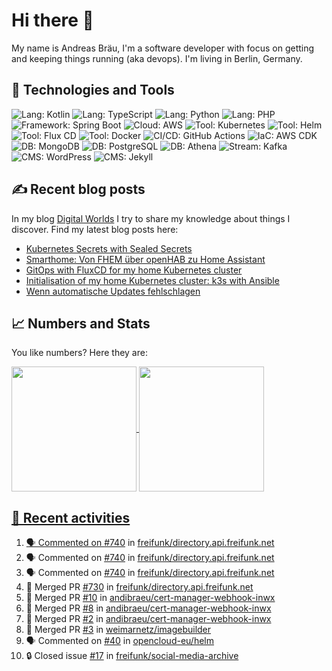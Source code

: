 # Hi there 👋

My name is Andreas Bräu, I'm a software developer with focus on getting and keeping things running (aka devops). I'm living in Berlin, Germany.

## 🧰 Technologies and Tools

![Lang: Kotlin](https://img.shields.io/badge/Lang-Kotlin-blue?style=flat&logo=Kotlin&logoColor=white)
![Lang: TypeScript](https://img.shields.io/badge/Lang-TypeScript-blue?style=flat&logo=TypeScript&logoColor=white)
![Lang: Python](https://img.shields.io/badge/Lang-Python-blue?style=flat&logo=Python&logoColor=white)
![Lang: PHP](https://img.shields.io/badge/Lang-PHP-blue?style=flat&logo=php&logoColor=white)
![Framework: Spring Boot](https://img.shields.io/badge/Framework-Spring%20Boot-blue?style=flat&logo=Spring-Boot&logoColor=white)
![Cloud: AWS](https://img.shields.io/badge/Cloud-AWS-blue?style=flat&logo=Amazon-AWS&logoColor=white)
![Tool: Kubernetes](https://img.shields.io/badge/Cloud-Kubernetes-blue?style=flat&logo=Kubernetes&logoColor=white)
![Tool: Helm](https://img.shields.io/badge/CI%2FCD-Helm-blue?style=flat&logo=Helm&logoColor=white)
![Tool: Flux CD](https://img.shields.io/badge/CI%2FCD-Flux%20CD-blue?style=flat&logo=Flux&logoColor=white)
![Tool: Docker](https://img.shields.io/badge/Tool-Docker-blue?style=flat&logo=Docker&logoColor=white)
![CI/CD: GitHub Actions](https://img.shields.io/badge/CI%2FCD-GitHub%20Actions-blue?style=flat&logo=GitHub%20Actions&logoColor=white)
![IaC: AWS CDK](https://img.shields.io/badge/IaC-AWS%20CDK-blue?style=flat&logo=Amazon-AWS&logoColor=white)
![DB: MongoDB](https://img.shields.io/badge/DB-MongoDB-blue?style=flat&logo=MongoDB&logoColor=white)
![DB: PostgreSQL](https://img.shields.io/badge/DB-PostgreSQL-blue?style=flat&logo=PostgreSQL&logoColor=white)
![DB: Athena](https://img.shields.io/badge/DB-Athena-blue?style=flat&logo=Amazon-AWS&logoColor=white)
![Stream: Kafka](https://img.shields.io/badge/Stream-Kafka-blue?style=flat&logo=Apache-Kafka&logoColor=white)
![CMS: WordPress](https://img.shields.io/badge/CMS-WordPress-blue?style=flat&logo=WordPress&logoColor=white)
![CMS: Jekyll](https://img.shields.io/badge/CMS-Jekyll-blue?style=flat&logo=Jekyll&logoColor=white)  


## ✍️ Recent blog posts

In my blog [Digital Worlds](https://blog.andi95.de) I try to share my knowledge about things I discover. Find my latest blog posts here:

<!-- BLOG-POST-LIST:START -->
- [Kubernetes Secrets with Sealed Secrets](https://blog.andi95.de/en/2025/03/kubernetes-secrets-with-sealed-secrets/?pk_campaign=feed&pk_kwd=kubernetes-secrets-with-sealed-secrets)
- [Smarthome: Von FHEM über openHAB zu Home Assistant](https://blog.andi95.de/2025/03/smarthome-von-fhem-ueber-openhab-zu-home-assistant/?pk_campaign=feed&pk_kwd=smarthome-von-fhem-ueber-openhab-zu-home-assistant)
- [GitOps with FluxCD for my home Kubernetes cluster](https://blog.andi95.de/en/2025/03/gitops-with-fluxcd-for-my-home-kubernetes-cluster/?pk_campaign=feed&pk_kwd=gitops-with-fluxcd-for-my-home-kubernetes-cluster)
- [Initialisation of my home Kubernetes cluster: k3s with Ansible](https://blog.andi95.de/en/2025/02/initialisation-of-my-home-kubernetes-cluster-k3s-with-ansible/?pk_campaign=feed&pk_kwd=initialisation-of-my-home-kubernetes-cluster-k3s-with-ansible)
- [Wenn automatische Updates fehlschlagen](https://blog.andi95.de/2025/02/wenn-automatische-updates-fehlschlagen/?pk_campaign=feed&pk_kwd=wenn-automatische-updates-fehlschlagen)
<!-- BLOG-POST-LIST:END -->

## 📈 Numbers and Stats

You like numbers? Here they are:

<a href="https://github.com/andibraeu">
  <img height=200 align="center" src="https://github-readme-stats.vercel.app/api?username=andibraeu&rank_icon=github&theme=transparent" />
</a>
<a href="https://github.com/andibraeu">
  <img height=200 align="center" src="https://github-readme-stats.vercel.app/api/top-langs?username=andibraeu&layout=compact&langs_count=8&card_width=320&theme=transparent" />
</8

<!--
**andibraeu/andibraeu** is a ✨ _special_ ✨ repository because its `README.md` (this file) appears on your GitHub profile.

Here are some ideas to get you started:

- 🔭 I’m currently working on ...
- 🌱 I’m currently learning ...
- 👯 I’m looking to collaborate on ...
- 🤔 I’m looking for help with ...
- 💬 Ask me about ...
- 📫 How to reach me: ...
- 😄 Pronouns: ...
- ⚡ Fun fact: ...
-->

## 👣 Recent activities

<!--START_SECTION:activity-->
1. 🗣 Commented on [#740](https://github.com/freifunk/directory.api.freifunk.net/pull/740#issuecomment-3234782245) in [freifunk/directory.api.freifunk.net](https://github.com/freifunk/directory.api.freifunk.net)
2. 🗣 Commented on [#740](https://github.com/freifunk/directory.api.freifunk.net/pull/740#issuecomment-3234782245) in [freifunk/directory.api.freifunk.net](https://github.com/freifunk/directory.api.freifunk.net)
3. 🗣 Commented on [#740](https://github.com/freifunk/directory.api.freifunk.net/pull/740#issuecomment-3219938343) in [freifunk/directory.api.freifunk.net](https://github.com/freifunk/directory.api.freifunk.net)
4. 🎉 Merged PR [#730](https://github.com/freifunk/directory.api.freifunk.net/pull/730) in [freifunk/directory.api.freifunk.net](https://github.com/freifunk/directory.api.freifunk.net)
5. 🎉 Merged PR [#10](https://github.com/andibraeu/cert-manager-webhook-inwx/pull/10) in [andibraeu/cert-manager-webhook-inwx](https://github.com/andibraeu/cert-manager-webhook-inwx)
6. 🎉 Merged PR [#8](https://github.com/andibraeu/cert-manager-webhook-inwx/pull/8) in [andibraeu/cert-manager-webhook-inwx](https://github.com/andibraeu/cert-manager-webhook-inwx)
7. 🎉 Merged PR [#2](https://github.com/andibraeu/cert-manager-webhook-inwx/pull/2) in [andibraeu/cert-manager-webhook-inwx](https://github.com/andibraeu/cert-manager-webhook-inwx)
8. 🎉 Merged PR [#3](https://github.com/weimarnetz/imagebuilder/pull/3) in [weimarnetz/imagebuilder](https://github.com/weimarnetz/imagebuilder)
9. 🗣 Commented on [#40](https://github.com/opencloud-eu/helm/issues/40#issuecomment-3182447364) in [opencloud-eu/helm](https://github.com/opencloud-eu/helm)
10. 🔒 Closed issue [#17](https://github.com/freifunk/social-media-archive/issues/17) in [freifunk/social-media-archive](https://github.com/freifunk/social-media-archive)
<!--END_SECTION:activity-->



